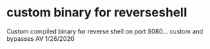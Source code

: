 # custom binary for reverseshell

Custom compiled binary for reverse shell on port 8080... custom and bypasses AV 1/26/2020
